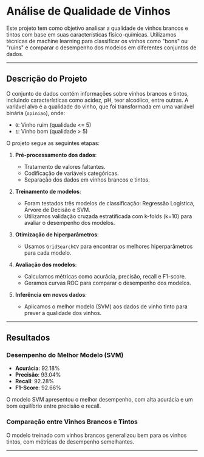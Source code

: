 # Análise de Qualidade de Vinhos

Este projeto tem como objetivo analisar a qualidade de vinhos brancos e tintos com base em suas características físico-químicas. Utilizamos técnicas de machine learning para classificar os vinhos como "bons" ou "ruins" e comparar o desempenho dos modelos em diferentes conjuntos de dados.

---

## Descrição do Projeto

O conjunto de dados contém informações sobre vinhos brancos e tintos, incluindo características como acidez, pH, teor alcoólico, entre outras. A variável alvo é a qualidade do vinho, que foi transformada em uma variável binária (`opiniao`), onde:
- `0`: Vinho ruim (qualidade <= 5)
- `1`: Vinho bom (qualidade > 5)

O projeto segue as seguintes etapas:
1. **Pré-processamento dos dados**:
   - Tratamento de valores faltantes.
   - Codificação de variáveis categóricas.
   - Separação dos dados em vinhos brancos e tintos.

2. **Treinamento de modelos**:
   - Foram testados três modelos de classificação: Regressão Logística, Árvore de Decisão e SVM.
   - Utilizamos validação cruzada estratificada com k-folds (k=10) para avaliar o desempenho dos modelos.

3. **Otimização de hiperparâmetros**:
   - Usamos `GridSearchCV` para encontrar os melhores hiperparâmetros para cada modelo.

4. **Avaliação dos modelos**:
   - Calculamos métricas como acurácia, precisão, recall e F1-score.
   - Geramos curvas ROC para comparar o desempenho dos modelos.

5. **Inferência em novos dados**:
   - Aplicamos o melhor modelo (SVM) aos dados de vinho tinto para prever a qualidade dos vinhos.

---

## Resultados

### Desempenho do Melhor Modelo (SVM)
- **Acurácia**: 92.18%
- **Precisão**: 93.04%
- **Recall**: 92.28%
- **F1-Score**: 92.66%

O modelo SVM apresentou o melhor desempenho, com alta acurácia e um bom equilíbrio entre precisão e recall.

### Comparação entre Vinhos Brancos e Tintos
O modelo treinado com vinhos brancos generalizou bem para os vinhos tintos, com métricas de desempenho semelhantes.

---
